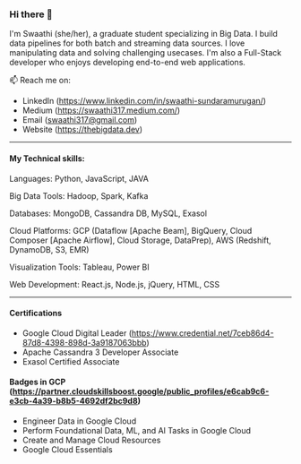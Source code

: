 ### Hi there 👋

I'm Swaathi (she/her), a graduate student specializing in Big Data. I build data pipelines for both batch and streaming data sources. I love manipulating data and solving challenging usecases. I'm also a Full-Stack developer who enjoys developing end-to-end web applications. 



📫 Reach me on: 

- LinkedIn (https://www.linkedin.com/in/swaathi-sundaramurugan/)
- Medium (https://swaathi317.medium.com/)
- Email (swaathi317@gmail.com)
- Website (https://thebigdata.dev)

<hr>

#### My Technical skills:

Languages: Python, JavaScript, JAVA 

Big Data Tools: Hadoop, Spark, Kafka

Databases: MongoDB, Cassandra DB, MySQL, Exasol

Cloud Platforms: GCP (Dataflow [Apache Beam], BigQuery, Cloud Composer [Apache Airflow], Cloud Storage, DataPrep), AWS (Redshift, DynamoDB, S3, EMR)

Visualization Tools: Tableau, Power BI

Web Development: React.js, Node.js, jQuery, HTML, CSS

<hr>

#### Certifications 
- Google Cloud Digital Leader (https://www.credential.net/7ceb86d4-87d8-4398-898d-3a9187063bbb)
- Apache Cassandra 3 Developer Associate
- Exasol Certified Associate


#### Badges in GCP (https://partner.cloudskillsboost.google/public_profiles/e6cab9c6-e3cb-4a39-b8b5-4692df2bc9d8)
- Engineer Data in Google Cloud
- Perform Foundational Data, ML, and AI Tasks in Google Cloud
- Create and Manage Cloud Resources
- Google Cloud Essentials

